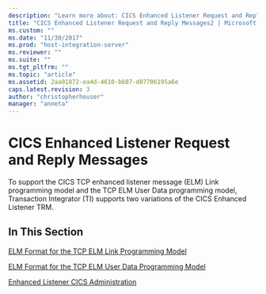 ```yaml
---
description: "Learn more about: CICS Enhanced Listener Request and Reply Messages"
title: "CICS Enhanced Listener Request and Reply Messages2 | Microsoft Docs"
ms.custom: ""
ms.date: "11/30/2017"
ms.prod: "host-integration-server"
ms.reviewer: ""
ms.suite: ""
ms.tgt_pltfrm: ""
ms.topic: "article"
ms.assetid: 2aa01872-ea4d-4610-b607-d07706195a6e
caps.latest.revision: 3
author: "christopherhouser"
manager: "anneta"
---
```

# CICS Enhanced Listener Request and Reply Messages
To support the CICS TCP enhanced listener message (ELM) Link programming model and the TCP ELM User Data programming model, Transaction Integrator (TI) supports two variations of the CICS Enhanced Listener TRM.  
  
## In This Section  
 [ELM Format for the TCP ELM Link Programming Model](../core/elm-format-for-the-tcp-elm-link-programming-model1.md)  
  
 [ELM Format for the TCP ELM User Data Programming Model](../core/elm-format-for-the-tcp-elm-user-data-programming-model2.md)  
  
 [Enhanced Listener CICS Administration](../core/enhanced-listener-cics-administration2.md)

